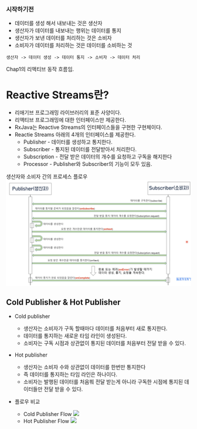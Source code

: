 ### 시작하기전

- 데이터를 생성 해서 내보내는 것은 생산자
- 생산자가 데이터를 내보내는 행위는 데이터를 통지
- 생산자가 보낸 데이터를 처리하는 것은 소비자
- 소비자가 데이터를 처리하는 것은 데이터를 소비하는 것

`생산자 -> 데이터 생성 -> 데이터 통지 -> 소비자 -> 데이터 처리`

Chap1의 리액티브 동작 흐름임.

# Reactive Streams란?

- 리애기브 프로그래밍 라이브러리의 표준 사양이다.
- 리액티브 프로그래밍에 대한 인터페이스만 제공한다.
- RxJava는 Reactive Streams의 인터페이스들을 구현한 구현체이다.
- Reactie Streams 아래의 4개의 인터페이스를 제공한다.
  - Publisher - 데이터를 생성하고 통지한다.
  - Subscriber - 통지된 데이터를 전달받아서 처리한다.
  - Subscription - 전달 받은 데이터의 개수를 요청하고 구독을 해지한다
  - Processor - Publisher와 Subscriber의 기능이 모두 있음.

생산자와 소비자 간의 프로세스 플로우
![](./1.png)

## Cold Publisher & Hot Publisher

- Cold publisher
  - 생산자는 소비자가 구독 할때마다 데이터를 처음부터 새로 통지한다.
  - 데이터를 통지하는 새로운 타임 라인이 생성된다.
  - 소비자는 구독 시점과 상관없이 통지된 데이터를 처음부터 전달 받을 수 있다.

- Hot publisher
  - 생산자는 소비자 수와 상관없이 데이터를 한번만 통지한다
  - 즉 데이터를 통지하는 타임 라인은 하나이다.
  - 소비자는 발행된 데이터를 처음붜 전달 받는게 아니라 구독한 시점에 통지된 데이터들만 전달 받을 수 있다.

- 플로우 비교
  - Cold Publisher Flow
  ![](https://kangraemin.github.io/assets/images/posts/2021-09-15-cold_hot_publisher_subject/Untitled.png)
  - Hot Publisher Flow
  ![](https://kangraemin.github.io/assets/images/posts/2021-09-15-cold_hot_publisher_subject/Untitled%201.png)